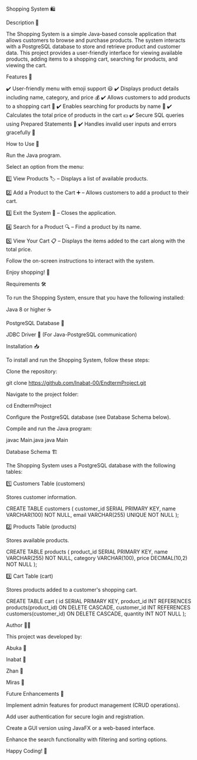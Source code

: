 Shopping System 🛍️

Description 📌

The Shopping System is a simple Java-based console application that allows customers to browse and purchase products. The system interacts with a PostgreSQL database to store and retrieve product and customer data. This project provides a user-friendly interface for viewing available products, adding items to a shopping cart, searching for products, and viewing the cart.

Features 🌟

✔️ User-friendly menu with emoji support 😃
✔️ Displays product details including name, category, and price 💰
✔️ Allows customers to add products to a shopping cart 🛒
✔️ Enables searching for products by name 🔎
✔️ Calculates the total price of products in the cart 💵
✔️ Secure SQL queries using Prepared Statements 🔐
✔️ Handles invalid user inputs and errors gracefully 🚫

How to Use 🚀

Run the Java program.

Select an option from the menu:

1️⃣ View Products 🏷️ – Displays a list of available products.

2️⃣ Add a Product to the Cart ➕ – Allows customers to add a product to their cart.

3️⃣ Exit the System 🚪 – Closes the application.

4️⃣ Search for a Product 🔍 – Find a product by its name.

5️⃣ View Your Cart 📋 – Displays the items added to the cart along with the total price.

Follow the on-screen instructions to interact with the system.

Enjoy shopping! 🎉

Requirements 🛠️

To run the Shopping System, ensure that you have the following installed:

Java 8 or higher ☕

PostgreSQL Database 💾

JDBC Driver 🔗 (For Java-PostgreSQL communication)

Installation 📥

To install and run the Shopping System, follow these steps:

Clone the repository:

git clone https://github.com/Inabat-00/EndtermProject.git

Navigate to the project folder:

cd EndtermProject

Configure the PostgreSQL database (see Database Schema below).

Compile and run the Java program:

javac Main.java
java Main

Database Schema 🏗️

The Shopping System uses a PostgreSQL database with the following tables:

1️⃣ Customers Table (customers)

Stores customer information.

CREATE TABLE customers (
    customer_id SERIAL PRIMARY KEY,
    name VARCHAR(100) NOT NULL,
    email VARCHAR(255) UNIQUE NOT NULL
);

2️⃣ Products Table (products)

Stores available products.

CREATE TABLE products (
    product_id SERIAL PRIMARY KEY,
    name VARCHAR(255) NOT NULL,
    category VARCHAR(100),
    price DECIMAL(10,2) NOT NULL
);

3️⃣ Cart Table (cart)

Stores products added to a customer's shopping cart.

CREATE TABLE cart (
    id SERIAL PRIMARY KEY,
    product_id INT REFERENCES products(product_id) ON DELETE CASCADE,
    customer_id INT REFERENCES customers(customer_id) ON DELETE CASCADE,
    quantity INT NOT NULL
);

Author 👨‍💻

This project was developed by:

Abuka 🎯

Inabat 🎯

Zhan 🎯

Miras 🎯

Future Enhancements 🔮

Implement admin features for product management (CRUD operations).

Add user authentication for secure login and registration.

Create a GUI version using JavaFX or a web-based interface.

Enhance the search functionality with filtering and sorting options.

Happy Coding! 🚀

